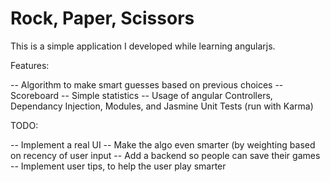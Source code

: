 Rock, Paper, Scissors
=================

This is a simple application I developed while learning angularjs.

Features:

-- Algorithm to make smart guesses based on previous choices
-- Scoreboard
-- Simple statistics
-- Usage of angular Controllers, Dependancy Injection, Modules, and Jasmine Unit Tests (run with Karma)

TODO:

-- Implement a real UI
-- Make the algo even smarter (by weighting based on recency of user input
-- Add a backend so people can save their games
-- Implement user tips, to help the user play smarter
